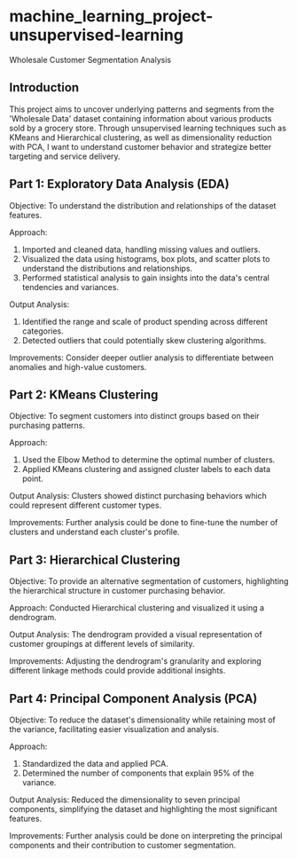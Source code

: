 # machine_learning_project-unsupervised-learning
Wholesale Customer Segmentation Analysis

## Introduction
This project aims to uncover underlying patterns and segments from the 'Wholesale Data' dataset containing information about various products sold by a grocery store. Through unsupervised learning techniques such as KMeans and Hierarchical clustering, as well as dimensionality reduction with PCA, I want to understand customer behavior and strategize better targeting and service delivery.

## Part 1: Exploratory Data Analysis (EDA)
Objective: 
To understand the distribution and relationships of the dataset features.

Approach:
1. Imported and cleaned data, handling missing values and outliers.
2. Visualized the data using histograms, box plots, and scatter plots to understand the distributions and relationships.
3. Performed statistical analysis to gain insights into the data's central tendencies and variances.

Output Analysis:
1. Identified the range and scale of product spending across different categories.
2. Detected outliers that could potentially skew clustering algorithms.

Improvements:
Consider deeper outlier analysis to differentiate between anomalies and high-value customers.

## Part 2: KMeans Clustering
Objective: 
To segment customers into distinct groups based on their purchasing patterns.

Approach:
1. Used the Elbow Method to determine the optimal number of clusters.
2. Applied KMeans clustering and assigned cluster labels to each data point.

Output Analysis:
Clusters showed distinct purchasing behaviors which could represent different customer types.

Improvements:
Further analysis could be done to fine-tune the number of clusters and understand each cluster's profile.

## Part 3: Hierarchical Clustering
Objective: 
To provide an alternative segmentation of customers, highlighting the hierarchical structure in customer purchasing behavior.

Approach:
Conducted Hierarchical clustering and visualized it using a dendrogram.

Output Analysis:
The dendrogram provided a visual representation of customer groupings at different levels of similarity.

Improvements:
Adjusting the dendrogram's granularity and exploring different linkage methods could provide additional insights.

## Part 4: Principal Component Analysis (PCA)
Objective: 
To reduce the dataset's dimensionality while retaining most of the variance, facilitating easier visualization and analysis.

Approach:
1. Standardized the data and applied PCA.
2. Determined the number of components that explain 95% of the variance.

Output Analysis:
Reduced the dimensionality to seven principal components, simplifying the dataset and highlighting the most significant features.

Improvements:
Further analysis could be done on interpreting the principal components and their contribution to customer segmentation.



